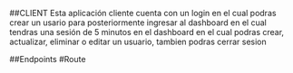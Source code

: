 ##CLIENT
Esta aplicación cliente cuenta con un login en el cual podras crear un usario para posteriormente 
ingresar al dashboard en el cual tendras una sesión de 5 minutos en el dashboard en el cual podras 
crear, actualizar, eliminar o editar un usuario, tambien podras cerrar sesion

##Endpoints
#Route
